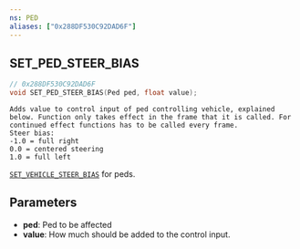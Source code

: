 ```yaml
---
ns: PED
aliases: ["0x288DF530C92DAD6F"]
---
```

## SET_PED_STEER_BIAS

```c
// 0x288DF530C92DAD6F
void SET_PED_STEER_BIAS(Ped ped, float value);
```

```
Adds value to control input of ped controlling vehicle, explained below. Function only takes effect in the frame that it is called. For continued effect functions has to be called every frame.
Steer bias:  
-1.0 = full right  
0.0 = centered steering  
1.0 = full left
```

[`SET_VEHICLE_STEER_BIAS`](#_0x42A8EC77D5150CBE) for peds.

## Parameters
* **ped**: Ped to be affected
* **value**: How much should be added to the control input.

